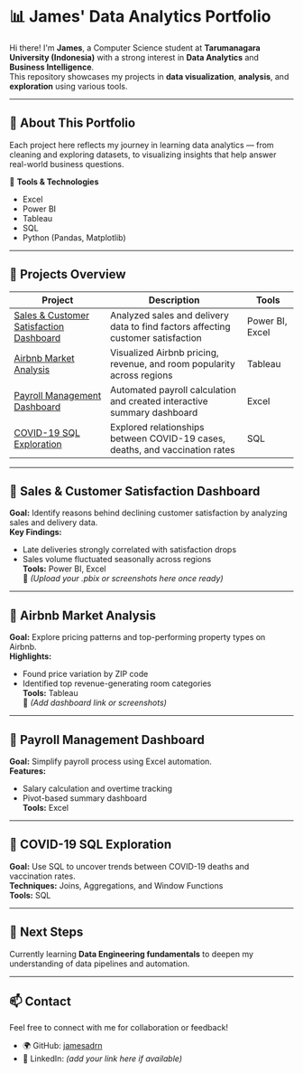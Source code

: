 # 📊 James' Data Analytics Portfolio

Hi there! I'm **James**, a Computer Science student at **Tarumanagara University (Indonesia)** with a strong interest in **Data Analytics** and **Business Intelligence**.  
This repository showcases my projects in **data visualization**, **analysis**, and **exploration** using various tools.

---

## 🧠 About This Portfolio

Each project here reflects my journey in learning data analytics — from cleaning and exploring datasets, to visualizing insights that help answer real-world business questions.

🧰 **Tools & Technologies**
- Excel
- Power BI
- Tableau
- SQL
- Python (Pandas, Matplotlib)

---

## 📂 Projects Overview

| Project | Description | Tools |
|----------|--------------|-------|
| [Sales & Customer Satisfaction Dashboard](#sales--customer-satisfaction-dashboard) | Analyzed sales and delivery data to find factors affecting customer satisfaction | Power BI, Excel |
| [Airbnb Market Analysis](#airbnb-market-analysis) | Visualized Airbnb pricing, revenue, and room popularity across regions | Tableau |
| [Payroll Management Dashboard](#payroll-management-dashboard) | Automated payroll calculation and created interactive summary dashboard | Excel |
| [COVID-19 SQL Exploration](#covid-19-sql-exploration) | Explored relationships between COVID-19 cases, deaths, and vaccination rates | SQL |

---

## 🔹 Sales & Customer Satisfaction Dashboard
**Goal:** Identify reasons behind declining customer satisfaction by analyzing sales and delivery data.  
**Key Findings:**  
- Late deliveries strongly correlated with satisfaction drops  
- Sales volume fluctuated seasonally across regions  
**Tools:** Power BI, Excel  
📁 *(Upload your .pbix or screenshots here once ready)*

---

## 🔹 Airbnb Market Analysis
**Goal:** Explore pricing patterns and top-performing property types on Airbnb.  
**Highlights:**  
- Found price variation by ZIP code  
- Identified top revenue-generating room categories  
**Tools:** Tableau  
📁 *(Add dashboard link or screenshots)*

---

## 🔹 Payroll Management Dashboard
**Goal:** Simplify payroll process using Excel automation.  
**Features:**  
- Salary calculation and overtime tracking  
- Pivot-based summary dashboard  
**Tools:** Excel  

---

## 🔹 COVID-19 SQL Exploration
**Goal:** Use SQL to uncover trends between COVID-19 deaths and vaccination rates.  
**Techniques:** Joins, Aggregations, and Window Functions  
**Tools:** SQL  

---

## 🚀 Next Steps
Currently learning **Data Engineering fundamentals** to deepen my understanding of data pipelines and automation.

---

## 📫 Contact
Feel free to connect with me for collaboration or feedback!

- 🌍 GitHub: [jamesadrn](https://github.com/jamesadrn)
- 💼 LinkedIn: *(add your link here if available)*
